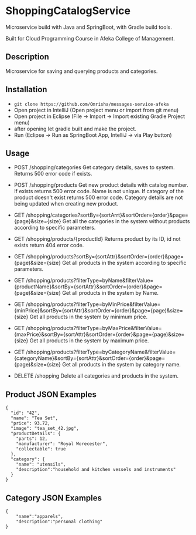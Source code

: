 # ShoppingCatalogService

Microservice build with Java and SpringBoot, with Gradle build tools.

Built for Cloud Programming Course in Afeka College of Management.

## Description

Microservice for saving and querying products and categories.

## Installation

* `git clone https://github.com/Omrisha/messages-service-afeka`
* Open project in IntelliJ (Open project menu or import from git menu)
* Open project in Eclipse (File -> Import -> Import existing Gradle Project menu)
* after opening let gradle built and make the project.
* Run (Eclipse -> Run as SpringBoot App, IntelliJ -> via Play button)

## Usage

- POST /shopping/categories
 Get category details, saves to system.
 Returns 500 error code if exists.
- POST /shopping/products
 Get new product details with catalog number. If exists returns 500 error code.
 Name is not unique.
 If category of the product doesn't exist returns 500 error code.
 Category details are not being updated when creating new product.

- GET /shopping/categories?sortBy={sortArrt}&sortOrder={order}&page={page}&size={size}
  Get all the categories in the system without products according to specific parameters.

- GET /shopping/products/{productId}
  Returns product by its ID, id not exists return 404 error code.
  
- GET /shopping/products?sortBy={sortAttr}&sortOrder={order}&page={page)&size={size}
  Get all products in the system according to specific parameters.

- GET /shopping/products?filterType=byName&filterValue={productName}&sortBy={sortAttr}&sortOrder={order}&page={page)&size={size}
  Get all products in the system by Name.
  
- GET /shopping/products?filterType=byMinPrice&filterValue={minPrice}&sortBy={sortAttr}&sortOrder={order}&page={page)&size={size}
  Get all products in the system by minimum price.

- GET /shopping/products?filterType=byMaxPrice&filterValue={maxPrice}&sortBy={sortAttr}&sortOrder={order}&page={page)&size={size}
  Get all products in the system by maximum price.

- GET /shopping/products?filterType=byCategoryName&filterValue={categoryName}&sortBy={sortAttr}&sortOrder={order}&page={page)&size={size}
  Get all products in the system by category name.

- DELETE /shopping
  Delete all categories and products in the system.

## Product JSON Examples
    {
      "id": "42",
      "name": "Tea Set",
      "price": 93.72,
      "image": "tea_set_42.jpg",
      "productDetails": {
        "parts": 12,
        "manufacturer": "Royal Worecester",
        "collectable": true
      },
      "category": {
        "name": "utensils",
        "description":"household and kitchen vessels and instruments"
      }
    }  
    
 ## Category JSON Examples
    {
        "name":"apparels", 
        "description":"personal clothing"
    }